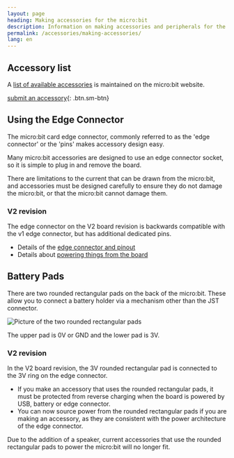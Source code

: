 ```yaml
---
layout: page
heading: Making accessories for the micro:bit
description: Information on making accessories and peripherals for the  micro:bit
permalink: /accessories/making-accessories/
lang: en
---
```


## Accessory list

A [list of available accessories](https://microbit.org/buy/accessories/) is maintained on the micro:bit website.

[submit an accessory](https://form.jotformeu.com/83453273451355){: .btn.sm-btn}

## Using the Edge Connector

The micro:bit card edge connector, commonly referred to as the 'edge connector' or the 'pins' makes accessory design easy.

Many micro:bit accessories are designed to use an edge connector socket, so it is simple to plug in and remove the board.

There are limitations to the current that can be drawn from the micro:bit, and accessories must be designed carefully to ensure they do not damage the micro:bit, or that the micro:bit cannot damage them.

### V2 revision

The edge connector on the <span class="V2">V2</span> board revision is backwards compatible with the <span class="v1">v1</span> edge connector, but has additional dedicated pins.

- Details of the [edge connector and pinout](/hardware/edgeconnector)
- Details about [powering things from the board](/hardware/powersupply)

## Battery Pads

There are two rounded rectangular pads on the back of the micro:bit. These allow you to connect a battery holder via a mechanism other than the JST connector.

![Picture of the two rounded rectangular pads](/docs/accessories/assets/making-accessories-d7c25.png)

The upper pad is 0V or GND and the lower pad is 3V.

### V2 revision

In the <span class="v2">V2</span> board revision, the 3V rounded rectangular pad is connected to the 3V ring on the edge connector.

- If you make an accessory that uses the rounded rectangular pads, it must be protected from reverse charging when the board is powered by USB, battery or edge connector.
- You can now source power from the rounded rectangular pads if you are making an accessory, as they are consistent with the power architecture of the edge connector.

Due to the addition of a speaker, current accessories that use the rounded rectangular pads to power the micro:bit will no longer fit.


